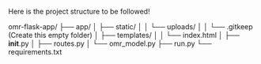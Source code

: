 Here is the project structure to be followed!

omr-flask-app/
├── app/
│   ├── static/
│   │   └── uploads/
│   │       └── .gitkeep  (Create this empty folder)
│   ├── templates/
│   │   └── index.html
│   ├── __init__.py
│   ├── routes.py
│   └── omr_model.py
├── run.py
└── requirements.txt
